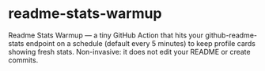 # readme-stats-warmup
Readme Stats Warmup — a tiny GitHub Action that hits your github-readme-stats endpoint on a schedule (default every 5 minutes) to keep profile cards showing fresh stats. Non-invasive: it does not edit your README or create commits.
